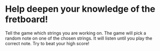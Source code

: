 
# Help deepen your knowledge of the fretboard!


Tell the game which strings you are working on. The game will pick a random note on one
of the chosen strings. It will listen until you play the correct note. Try to beat your high
score!